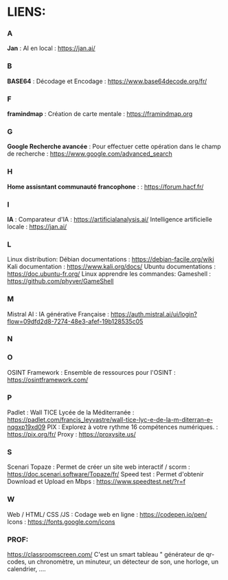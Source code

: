 # LIENS:

###  A
**Jan**                                       :    AI en local                                                  :   https://jan.ai/  
###  B
**BASE64**                                    :    Décodage et Encodage                                         :   https://www.base64decode.org/fr/

###   F
**framindmap**                                :    Création de carte mentale                                    :   https://framindmap.org

###   G
**Google Recherche avancée**                  :    Pour effectuer cette opération dans le champ de recherche    :   https://www.google.com/advanced_search  
###   H
**Home assisntant communauté francophone**    :                                                                 :   https://forum.hacf.fr/ 
###   I
**IA**                                        :    Comparateur d'IA                                             :   https://artificialanalysis.ai/ 
                                               Intelligence artificielle locale                             :   https://jan.ai/
###    L
Linux distribution:
                                               Débian documentations                                        :    https://debian-facile.org/wiki
                                               Kali   documentation                                         :    https://www.kali.org/docs/
                                               Ubuntu documentations                                        :    https://doc.ubuntu-fr.org/
Linux apprendre les commandes:                 Gameshell                                                    :    https://github.com/phyver/GameShell
###   M
Mistral AI                                :    IA générative Française                                      :   https://auth.mistral.ai/ui/login?flow=09dfd2d8-7274-48e3-afef-19b128535c05
###    N

###   O
OSINT Framework                           :    Ensemble de ressources pour l'OSINT                          :   https://osintframework.com/
###   P
Padlet                                    :    Wall TICE Lycée de la Méditerranée                           :   https://padlet.com/francis_leyvastre/wall-tice-lyc-e-de-la-m-diterran-e-nqgxp19xd09
PIX                                       :    Explorez à votre rythme 16 compétences numériques.           :   https://pix.org/fr/
Proxy                                                                                                       :   https://proxysite.us/
###   S
Scenari Topaze                            :    Permet de créer un site web interactif / scorm               :   https://doc.scenari.software/Topaze/fr/
Speed test                                :    Permet d'obtenir Download et Upload en Mbps                  :   https://www.speedtest.net/?r=f
###   W
Web / HTML/ CSS /JS                       :    Codage web en ligne                                          :   https://codepen.io/pen/
                                               Icons                                                        :   https://fonts.google.com/icons 

### PROF:
https://classroomscreen.com/      C'est un smart tableau " générateur de qr-codes, un chronomètre, un minuteur, un détecteur de son, une horloge, un calendrier, ....
